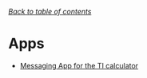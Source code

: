*[Back to table of contents](./Main.md)*
# Apps
- [Messaging App for the TI calculator](./TiMessaging.md)